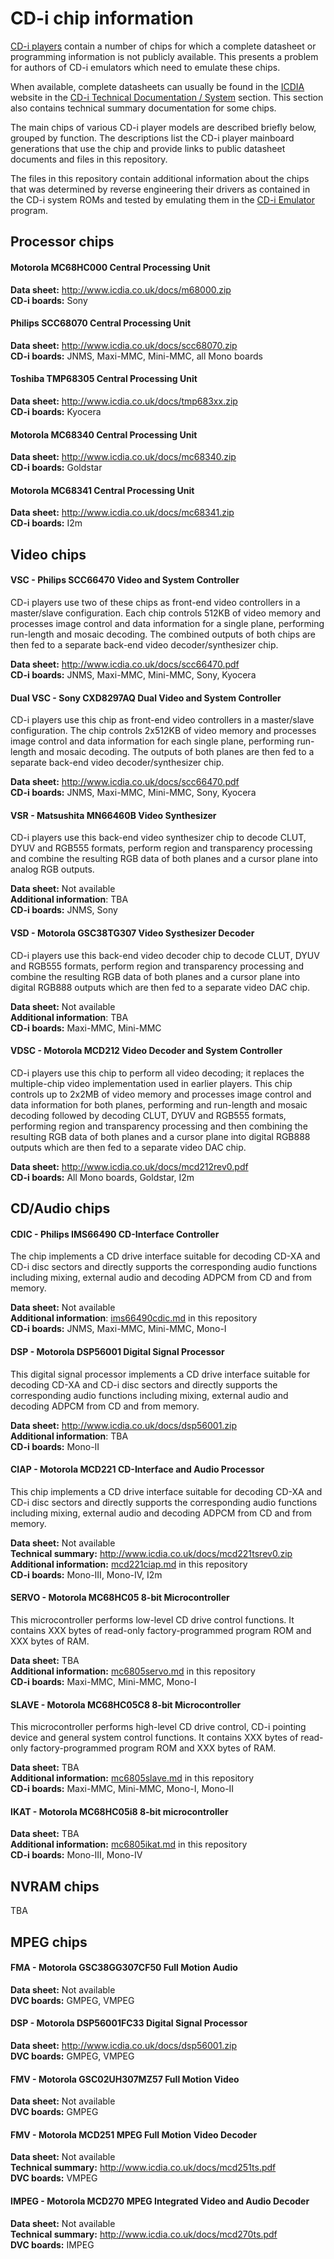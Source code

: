 # CD-i chip information

[CD-i players] contain a number of chips for which a complete datasheet or
programming information is not publicly available. This presents a problem for
authors of CD-i emulators which need to emulate these chips.

When available, complete datasheets can usually be found in the [ICDIA] website
in the [CD-i Technical Documentation / System] section. This section also
contains technical summary documentation for some chips.

The main chips of various CD-i player models are described briefly below,
grouped by function. The descriptions list the CD-i player mainboard generations
that use the chip and provide links to public datasheet documents and files in
this repository.

The files in this repository contain additional information about the chips that
was determined by reverse engineering their drivers as contained in the CD-i
system ROMs and tested by emulating them in the [CD-i Emulator] program.

[CD-i Players]: https://www.cdiemu.org/players/
[CD-i Emulator]: https://www.cdiemu.org/cdiemu/
[ICDIA]: http://www.icdia.co.uk/
[CD-i Technical Documentation / System]: http://www.icdia.co.uk/docs/

## Processor chips

#### Motorola MC68HC000 Central Processing Unit

**Data sheet:** http://www.icdia.co.uk/docs/m68000.zip \
**CD-i boards:** Sony

#### Philips SCC68070 Central Processing Unit

**Data sheet:** http://www.icdia.co.uk/docs/scc68070.zip \
**CD-i boards:** JNMS, Maxi-MMC, Mini-MMC, all Mono boards

#### Toshiba TMP68305 Central Processing Unit

**Data sheet:** http://www.icdia.co.uk/docs/tmp683xx.zip \
**CD-i boards:** Kyocera

#### Motorola MC68340 Central Processing Unit

**Data sheet:** http://www.icdia.co.uk/docs/mc68340.zip \
**CD-i boards:** Goldstar

#### Motorola MC68341 Central Processing Unit

**Data sheet:** http://www.icdia.co.uk/docs/mc68341.zip \
**CD-i boards:** I2m

## Video chips

#### VSC - Philips SCC66470 Video and System Controller

CD-i players use two of these chips as front-end video controllers in
a master/slave configuration. Each chip controls 512KB of video memory and
processes image control and data information for a single plane, performing
run-length and mosaic decoding. The combined outputs of both chips
are then fed to a separate back-end video decoder/synthesizer chip.

**Data sheet:** http://www.icdia.co.uk/docs/scc66470.pdf \
**CD-i boards:** JNMS, Maxi-MMC, Mini-MMC, Sony, Kyocera

#### Dual VSC - Sony CXD8297AQ Dual Video and System Controller

CD-i players use this chip as front-end video controllers in
a master/slave configuration. The chip controls 2x512KB of video memory and
processes image control and data information for each single plane, performing
run-length and mosaic decoding. The outputs of both planes
are then fed to a separate back-end video decoder/synthesizer chip.

**Data sheet:** http://www.icdia.co.uk/docs/scc66470.pdf \
**CD-i boards:** JNMS, Maxi-MMC, Mini-MMC, Sony, Kyocera

#### VSR - Matsushita MN66460B Video Synthesizer

CD-i players use this back-end video synthesizer chip to decode CLUT, DYUV and
RGB555 formats, perform region and transparency processing and combine the
resulting RGB data of both planes and a cursor plane into analog RGB outputs.

**Data sheet:** Not available \
**Additional information**: TBA \
**CD-i boards:** JNMS, Sony

#### VSD - Motorola GSC38TG307 Video Systhesizer Decoder

CD-i players use this back-end video decoder chip to decode CLUT, DYUV and
RGB555 formats, perform region and transparency processing and combine the
resulting RGB data of both planes and a cursor plane into digital RGB888 outputs
which are then fed to a separate video DAC chip.

**Data sheet:** Not available \
**Additional information**: TBA \
**CD-i boards:** Maxi-MMC, Mini-MMC

#### VDSC - Motorola MCD212 Video Decoder and System Controller

CD-i players use this chip to perform all video decoding; it replaces the
multiple-chip video implementation used in earlier players. This chip controls up
to 2x2MB of video memory and processes image control and data information for both
planes, performing and run-length and mosaic decoding followed by decoding CLUT,
DYUV and RGB555 formats, performing region and transparency processing and then
combining the resulting RGB data of both planes and a cursor plane
into digital RGB888 outputs which are then
fed to a separate video DAC chip.

**Data sheet:** http://www.icdia.co.uk/docs/mcd212rev0.pdf \
**CD-i boards:** All Mono boards, Goldstar, I2m

## CD/Audio chips

#### CDIC - Philips IMS66490 CD-Interface Controller

The chip implements a CD drive interface suitable for decoding CD-XA and CD-i
disc sectors and directly supports the corresponding audio functions including
mixing, external audio and decoding ADPCM from CD and from memory.

**Data sheet:** Not available \
**Additional information**: [ims66490cdic.md](ims66490cdic.md) in this repository \
**CD-i boards:** JNMS, Maxi-MMC, Mini-MMC, Mono-I

#### DSP - Motorola DSP56001 Digital Signal Processor

This digital signal processor implements a CD drive interface suitable for
decoding CD-XA and CD-i disc sectors and directly supports the corresponding
audio functions including mixing, external audio and decoding ADPCM from CD and
from memory.

**Data sheet:** http://www.icdia.co.uk/docs/dsp56001.zip \
**Additional information**: TBA \
**CD-i boards:** Mono-II

#### CIAP - Motorola MCD221 CD-Interface and Audio Processor

This chip implements a CD drive interface suitable for decoding CD-XA and CD-i
disc sectors and directly supports the corresponding audio functions including
mixing, external audio and decoding ADPCM from CD and from memory.

**Data sheet:** Not available \
**Technical summary:** http://www.icdia.co.uk/docs/mcd221tsrev0.zip \
**Additional information:** [mcd221ciap.md](mcd221ciap.md) in this repository \
**CD-i boards:** Mono-III, Mono-IV, I2m

#### SERVO - Motorola MC68HC05 8-bit Microcontroller

This microcontroller performs low-level CD drive control functions.
It contains XXX bytes of read-only factory-programmed program ROM
and XXX bytes of RAM.

**Data sheet:** TBA \
**Additional information:** [mc6805servo.md](mc6805servo.md) in this repository \
**CD-i boards:** Maxi-MMC, Mini-MMC, Mono-I

#### SLAVE - Motorola MC68HC05C8 8-bit Microcontroller

This microcontroller performs high-level CD drive control, CD-i pointing
device and general system control functions.
It contains XXX bytes of read-only factory-programmed program ROM
and XXX bytes of RAM.

**Data sheet:** TBA \
**Additional information:** [mc6805slave.md](mc6805slave.md) in this repository \
**CD-i boards:** Maxi-MMC, Mini-MMC, Mono-I, Mono-II

#### IKAT - Motorola MC68HC05i8 8-bit microcontroller

**Data sheet:** TBA \
**Additional information:** [mc6805ikat.md](mc6805ikat.md) in this repository \
**CD-i boards:** Mono-III, Mono-IV

## NVRAM chips

TBA

## MPEG chips

#### FMA - Motorola GSC38GG307CF50 Full Motion Audio

**Data sheet:** Not available \
**DVC boards:** GMPEG, VMPEG

#### DSP - Motorola DSP56001FC33 Digital Signal Processor

**Data sheet:** http://www.icdia.co.uk/docs/dsp56001.zip \
**DVC boards:** GMPEG, VMPEG

#### FMV - Motorola GSC02UH307MZ57 Full Motion Video

**Data sheet:** Not available \
**DVC boards:** GMPEG

#### FMV - Motorola MCD251 MPEG Full Motion Video Decoder

**Data sheet:** Not available \
**Technical summary:** http://www.icdia.co.uk/docs/mcd251ts.pdf \
**DVC boards:** VMPEG

#### IMPEG - Motorola MCD270 MPEG Integrated Video and Audio Decoder

**Data sheet:** Not available \
**Technical summary:** http://www.icdia.co.uk/docs/mcd270ts.pdf \
**DVC boards:** IMPEG

